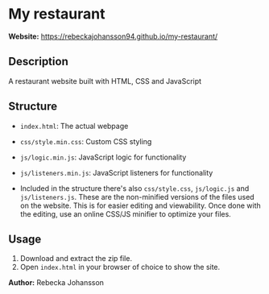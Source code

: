 # My restaurant
**Website:** https://rebeckajohansson94.github.io/my-restaurant/

## Description
A restaurant website built with HTML, CSS and JavaScript

## Structure
- `index.html`: The actual webpage
- `css/style.min.css`: Custom CSS styling
- `js/logic.min.js`: JavaScript logic for functionality
- `js/listeners.min.js`: JavaScript listeners for functionality

- Included in the structure there's also `css/style.css`, `js/logic.js` and `js/listeners.js`. These are the non-minified versions of the files used on the website. This is for easier editing and viewability. Once done with the editing, use an online CSS/JS minifier to optimize your files. 

## Usage
1. Download and extract the zip file.
2. Open `index.html` in your browser of choice to show the site.


**Author:** Rebecka Johansson
